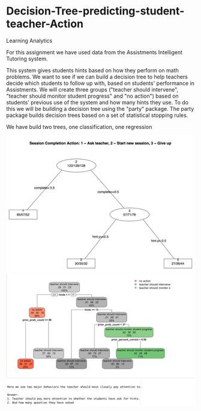 # Decision-Tree-predicting-student-teacher-Action
Learning Analytics


For this assignment we have used data from the Assistments Intelligent Tutoring system.

This system gives students hints based on how they perform on math problems. We want to see if we can build a decision tree to help teachers decide which students to follow up with, based on students' performance in Assistments. We will create three groups ("teacher should intervene", "teacher should monitor student progress" and "no action") based on students' previous use of the system and how many hints they use. To do this we will be building a decision tree using the "party" package. The party package builds decision trees based on a set of statistical stopping rules.

We have build two trees, one classification, one regression

![](p1.png)
![](p2.png)

